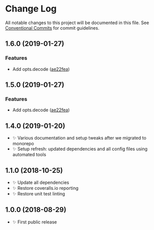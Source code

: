 # Change Log

All notable changes to this project will be documented in this file.
See [Conventional Commits](https://conventionalcommits.org) for commit guidelines.

## 1.6.0 (2019-01-27)

### Features

* Add opts.decode ([ae22fea](https://bitbucket.org/codsen/codsen/src/master/packages/string-fix-broken-named-entities/commits/ae22fea))

## 1.5.0 (2019-01-27)

### Features

* Add opts.decode ([ae22fea](https://bitbucket.org/codsen/codsen/src/master/packages/string-fix-broken-named-entities/commits/ae22fea))

## 1.4.0 (2019-01-20)

* ✨ Various documentation and setup tweaks after we migrated to monorepo
* ✨ Setup refresh: updated dependencies and all config files using automated tools

## 1.1.0 (2018-10-25)

* ✨ Update all dependencies
* ✨ Restore coveralls.io reporting
* ✨ Restore unit test linting

## 1.0.0 (2018-08-29)

* ✨ First public release
